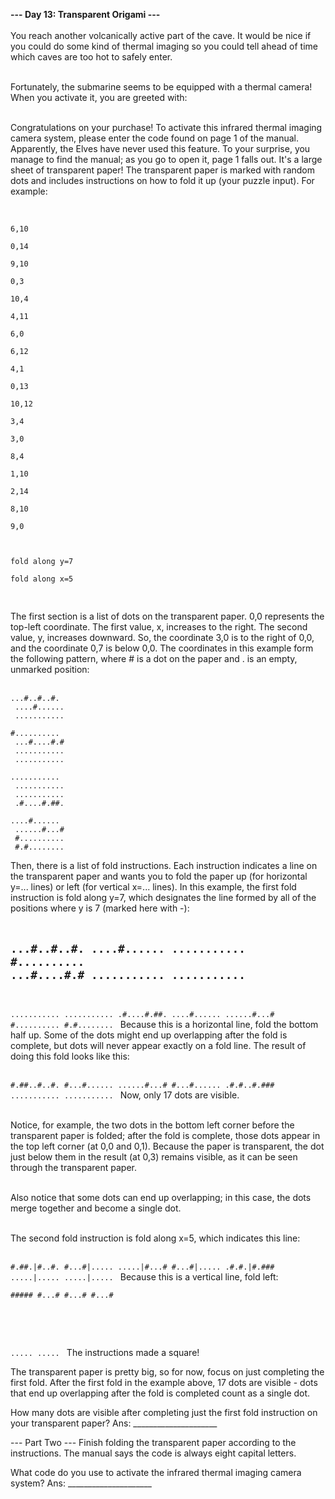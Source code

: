 <b>--- Day 13: Transparent Origami ---</b> <br/><br/>
You reach another volcanically active part of the cave. It would be nice if you could do some kind of thermal imaging so you could tell ahead of time which caves are too hot to safely enter.<br/><br/>

Fortunately, the submarine seems to be equipped with a thermal camera! When you activate it, you are greeted with:<br/><br/>

Congratulations on your purchase! To activate this infrared thermal imaging
camera system, please enter the code found on page 1 of the manual.
Apparently, the Elves have never used this feature. To your surprise, you manage to find the manual; as you go to open it, page 1 falls out. It's a large sheet of transparent paper! The transparent paper is marked with random dots and includes instructions on how to fold it up (your puzzle input). For example:<br/><br/>

<pre><code>
6,10<br/>
0,14<br/>
9,10<br/>
0,3<br/>
10,4<br/>
4,11<br/>
6,0<br/>
6,12<br/>
4,1<br/>
0,13<br/>
10,12<br/>
3,4<br/>
3,0<br/>
8,4<br/>
1,10<br/>
2,14<br/>
8,10<br/>
9,0<br/>
<br/>
fold along y=7<br/>
fold along x=5<br/>
</code>
</pre>

The first section is a list of dots on the transparent paper. 0,0 represents the top-left coordinate. The first value, x, increases to the right. The second value, y, increases downward. So, the coordinate 3,0 is to the right of 0,0, and the coordinate 0,7 is below 0,0. The coordinates in this example form the following pattern, where # is a dot on the paper and . is an empty, unmarked position:<br/><br/>

<code>...#..#..#.<br/>
....#......<br/>
...........<br/>
#..........<br/>
...#....#.#<br/>
...........<br/>
...........<br/>
...........<br/>
...........<br/>
...........<br/>
.#....#.##.<br/>
....#......<br/>
......#...#<br/>
#..........<br/>
#.#........<br/>
</code>
Then, there is a list of fold instructions. Each instruction indicates a line on the transparent paper and wants you to fold the paper up (for horizontal y=... lines) or left (for vertical x=... lines). In this example, the first fold instruction is fold along y=7, which designates the line formed by all of the positions where y is 7 (marked here with -):<br/><br/>

<code>...#..#..#.
....#......
...........
#..........
...#....#.#
...........
...........
-----------
...........
...........
.#....#.##.
....#......
......#...#
#..........
#.#........
</code>
Because this is a horizontal line, fold the bottom half up. Some of the dots might end up overlapping after the fold is complete, but dots will never appear exactly on a fold line. The result of doing this fold looks like this:<br/><br/>

<code>#.##..#..#.
#...#......
......#...#
#...#......
.#.#..#.###
...........
...........
</code>
Now, only 17 dots are visible.<br/><br/>

Notice, for example, the two dots in the bottom left corner before the transparent paper is folded; after the fold is complete, those dots appear in the top left corner (at 0,0 and 0,1). Because the paper is transparent, the dot just below them in the result (at 0,3) remains visible, as it can be seen through the transparent paper.<br/><br/>

Also notice that some dots can end up overlapping; in this case, the dots merge together and become a single dot.<br/><br/>

The second fold instruction is fold along x=5, which indicates this line:<br/><br/>

<code>#.##.|#..#.
#...#|.....
.....|#...#
#...#|.....
.#.#.|#.###
.....|.....
.....|.....
</code>
Because this is a vertical line, fold left:

<code>#####
#...#
#...#
#...#
#####
.....
.....
</code>
The instructions made a square!<br/>

The transparent paper is pretty big, so for now, focus on just completing the first fold. After the first fold in the example above, 17 dots are visible - dots that end up overlapping after the fold is completed count as a single dot.

How many dots are visible after completing just the first fold instruction on your transparent paper?
Ans: _____________________

--- Part Two ---
Finish folding the transparent paper according to the instructions. The manual says the code is always eight capital letters.

What code do you use to activate the infrared thermal imaging camera system?
Ans: _____________________
